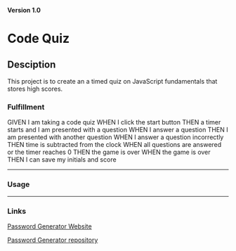 **Version 1.0**  

# Code Quiz  
 

## Desciption  

This project is to create an a timed quiz on JavaScript fundamentals that stores high scores.  


### Fulfillment

GIVEN I am taking a code quiz
WHEN I click the start button
THEN a timer starts and I am presented with a question
WHEN I answer a question
THEN I am presented with another question
WHEN I answer a question incorrectly
THEN time is subtracted from the clock
WHEN all questions are answered or the timer reaches 0
THEN the game is over
WHEN the game is over
THEN I can save my initials and score
 

- - -   

### Usage  



 

- - -  

### Links  
 

[Password Generator Website](https://bvenant.github.io/)  

[Password Generator repository](https://github.com/bvenant/code-quiz) 

